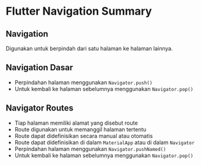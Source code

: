 # Flutter Navigation Summary

## Navigation
Digunakan untuk berpindah dari satu halaman ke halaman lainnya.

## Navigation Dasar
- Perpindahan halaman menggunakan `Navigator.push()` 
- Untuk kembali ke halaman sebelumnya menggunakan `Navigator.pop()`

## Navigator Routes
- Tiap halaman memiliki alamat yang disebut route
- Route digunakan untuk memanggil halaman tertentu
- Route dapat didefinisikan secara manual atau otomatis
- Route dapat didefinisikan di dalam `MaterialApp` atau di dalam `Navigator`
- Perpindahan halaman menggunakan `Navigator.pushNamed()`
- Untuk kembali ke halaman sebelumnya menggunakan `Navigator.pop()`